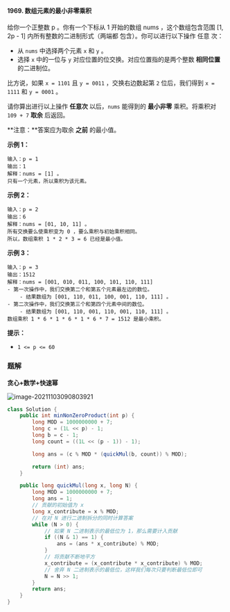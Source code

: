 #### 1969. 数组元素的最小非零乘积

给你一个正整数 p 。你有一个下标从 1 开始的数组 nums ，这个数组包含范围 [1, 2p - 1] 内所有整数的二进制形式（两端都 包含）。你可以进行以下操作 任意 次：

- 从 `nums` 中选择两个元素 `x` 和 `y` 。
- 选择 `x` 中的一位与 `y` 对应位置的位交换。对应位置指的是两个整数 **相同位置** 的二进制位。

比方说，如果 `x = 1101` 且 `y = 0011` ，交换右边数起第 `2` 位后，我们得到 `x = 1111` 和 `y = 0001` 。

请你算出进行以上操作 **任意次** 以后，`nums` 能得到的 **最小非零** 乘积。将乘积对 `109 + 7` **取余** 后返回。

**注意：**答案应为取余 **之前** 的最小值。

**示例 1：**

```shell
输入：p = 1
输出：1
解释：nums = [1] 。
只有一个元素，所以乘积为该元素。
```

**示例 2：**

```shell
输入：p = 2
输出：6
解释：nums = [01, 10, 11] 。
所有交换要么使乘积变为 0 ，要么乘积与初始乘积相同。
所以，数组乘积 1 * 2 * 3 = 6 已经是最小值。
```

**示例 3：**

```shell
输入：p = 3
输出：1512
解释：nums = [001, 010, 011, 100, 101, 110, 111]
- 第一次操作中，我们交换第二个和第五个元素最左边的数位。
    - 结果数组为 [001, 110, 011, 100, 001, 110, 111] 。
- 第二次操作中，我们交换第三个和第四个元素中间的数位。
    - 结果数组为 [001, 110, 001, 110, 001, 110, 111] 。
数组乘积 1 * 6 * 1 * 6 * 1 * 6 * 7 = 1512 是最小乘积。
```

**提示：**

- `1 <= p <= 60`

### 题解

**贪心+数学+快速幂**

![image-20211103090803921](http://gitlab.wsh-study.com/xp-study/LeeteCode/blob/master/贪心算法/images/数组元素的最小非零乘积/1.jpg)

```java
class Solution {
    public int minNonZeroProduct(int p) {
        long MOD = 1000000000 + 7;
        long c = (1L << p) - 1;
        long b = c - 1;
        long count = ((1L << (p - 1)) - 1);

        long ans = (c % MOD * (quickMul(b, count)) % MOD);

        return (int) ans;
    }

    public long quickMul(long x, long N) {
        long MOD = 1000000000 + 7;
        long ans = 1;
        // 贡献的初始值为 x
        long x_contribute = x % MOD;
        // 在对 N 进行二进制拆分的同时计算答案
        while (N > 0) {
            // 如果 N 二进制表示的最低位为 1，那么需要计入贡献
            if ((N & 1) == 1) {
                ans = (ans * x_contribute) % MOD;
            }
            // 将贡献不断地平方
            x_contribute = (x_contribute * x_contribute) % MOD;
            // 舍弃 N 二进制表示的最低位，这样我们每次只要判断最低位即可
            N = N >> 1;
        }
        return ans;
    }
}
```

